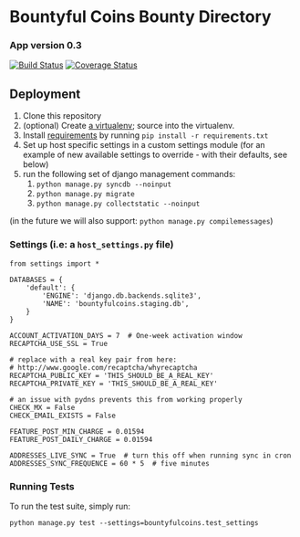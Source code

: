# Bountyful Coins Bounty Directory

### App version 0.3

[![Build Status](https://travis-ci.org/asfaltboy/bountyfulcoins.png?branch=registration)](https://travis-ci.org/asfaltboy/bountyfulcoins)
[![Coverage Status](https://coveralls.io/repos/asfaltboy/bountyfulcoins/badge.png)](https://coveralls.io/r/asfaltboy/bountyfulcoins)


## Deployment

1. Clone this repository
2. (optional) Create [a virtualenv](http://www.virtualenv.org/en/latest/virtualenv.html); source into the virtualenv.
3. Install [requirements](http://www.pip-installer.org/en/1.1/requirements.html) by running `pip install -r requirements.txt`
4. Set up host specific settings in a custom settings module (for an example of new available settings to override - with their defaults, see below)
5. run the following set of django management commands:
    1. `python manage.py syncdb --noinput`
    2. `python manage.py migrate`
    3. `python manage.py collectstatic --noinput`
    
(in the future we will also support: `python manage.py compilemessages`)

### Settings (i.e: a `host_settings.py` file)

    from settings import *

    DATABASES = {
        'default': {
            'ENGINE': 'django.db.backends.sqlite3',
            'NAME': 'bountyfulcoins.staging.db',
        }
    }

    ACCOUNT_ACTIVATION_DAYS = 7  # One-week activation window
    RECAPTCHA_USE_SSL = True

    # replace with a real key pair from here:
    # http://www.google.com/recaptcha/whyrecaptcha
    RECAPTCHA_PUBLIC_KEY = 'THIS_SHOULD_BE_A_REAL_KEY'
    RECAPTCHA_PRIVATE_KEY = 'THIS_SHOULD_BE_A_REAL_KEY'

    # an issue with pydns prevents this from working properly
    CHECK_MX = False
    CHECK_EMAIL_EXISTS = False

    FEATURE_POST_MIN_CHARGE = 0.01594
    FEATURE_POST_DAILY_CHARGE = 0.01594

    ADDRESSES_LIVE_SYNC = True  # turn this off when running sync in cron
    ADDRESSES_SYNC_FREQUENCE = 60 * 5  # five minutes

### Running Tests

To run the test suite, simply run:

    python manage.py test --settings=bountyfulcoins.test_settings
